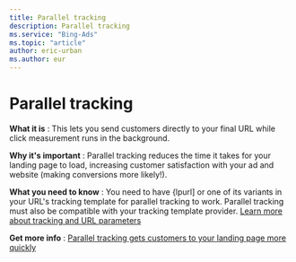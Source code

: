 ```yaml
---
title: Parallel tracking
description: Parallel tracking
ms.service: "Bing-Ads"
ms.topic: "article"
author: eric-urban
ms.author: eur
---
```


# Parallel tracking

**What it is** : This lets you send customers directly to your final URL while click measurement runs in the background.

**Why it's important** : Parallel tracking reduces the time it takes for your landing page to load, increasing customer satisfaction with your ad and website (making conversions more likely!).

**What you need to know** : You need to have {lpurl] or one of its variants in your URL's tracking template for parallel tracking to work. Parallel tracking must also be compatible with your tracking template provider. [Learn more about tracking and URL parameters](../hlp_BA_CONC_UpgradeURL_URLParameters.md)

**Get more info** : [Parallel tracking gets customers to your landing page more quickly](../hlp_BA_CONC_ParallelTracking.md)



